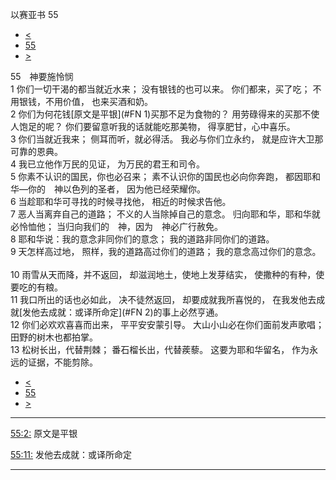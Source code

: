 ﻿





 以赛亚书 55




* [<](bible/ISA54.md)
* [55](bible/ISA.md)
* [>](bible/ISA56.md)



 
55　神要施怜悯  
1 你们一切干渴的都当就近水来； 没有银钱的也可以来。 你们都来，买了吃； 不用银钱，不用价值， 也来买酒和奶。  
2 你们为何花钱[原文是平银](#FN
1)买那不足为食物的？ 用劳碌得来的买那不使人饱足的呢？ 你们要留意听我的话就能吃那美物， 得享肥甘，心中喜乐。  
3 你们当就近我来； 侧耳而听，就必得活。 我必与你们立永约， 就是应许大卫那可靠的恩典。  
4 我已立他作万民的见证， 为万民的君王和司令。  
5 你素不认识的国民，你也必召来； 素不认识你的国民也必向你奔跑， 都因耶和华—你的　神以色列的圣者， 因为他已经荣耀你。     
6 当趁耶和华可寻找的时候寻找他， 相近的时候求告他。  
7 恶人当离弃自己的道路； 不义的人当除掉自己的意念。 归向耶和华，耶和华就必怜恤他； 当归向我们的　神，因为　神必广行赦免。  
8 耶和华说：我的意念非同你们的意念； 我的道路非同你们的道路。  
9 天怎样高过地， 照样，我的道路高过你们的道路； 我的意念高过你们的意念。     
10 雨雪从天而降，并不返回， 却滋润地土，使地上发芽结实， 使撒种的有种，使要吃的有粮。  
11 我口所出的话也必如此， 决不徒然返回， 却要成就我所喜悦的， 在我发他去成就[发他去成就：或译所命定](#FN
2)的事上必然亨通。  
12 你们必欢欢喜喜而出来， 平平安安蒙引导。 大山小山必在你们面前发声歌唱； 田野的树木也都拍掌。  
13 松树长出，代替荆棘； 番石榴长出，代替蒺藜。 这要为耶和华留名， 作为永远的证据，不能剪除。 
* [<](bible/ISA54.md)
* [55](bible/ISA.md)
* [>](bible/ISA56.md)





---


[55:2:](#V2)
原文是平银


[55:11:](#V11)
发他去成就：或译所命定




---










